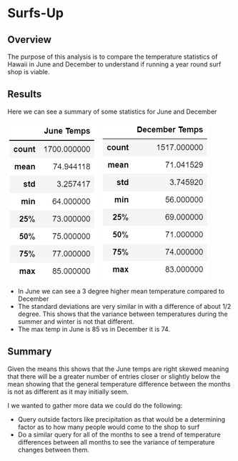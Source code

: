 # Surfs-Up

## Overview
The purpose of this analysis is to compare the temperature statistics of Hawaii in June and December to understand if running a year round surf shop is viable. 

## Results

Here we can see a summary of some statistics for June and December

![June Temps Description](June_Temps_Desc.png)
![December Temps Description](December_Temps_Desc.png)

- In June we can see a 3 degree higher mean temperature compared to December
- The standard deviations are very similar in with a difference of about 1/2 degree. This shows that the variance between temperatures during the summer and winter is not that different.
- The max temp in June is 85 vs in December it is 74. 

## Summary
Given the means this shows that the June temps are right skewed meaning that there will be a greater number of entries closer or slightly below the mean showing that the general temperature difference between the months is not as different as it may initially seem.


I we wanted to gather more data we could do the following:
- Query outside factors like precipitation as that would be a determining factor as to how many people would come to the shop to surf
- Do a similar query for all of the months to see a trend of temperature differences between all months to see the variance of temperature changes between them.